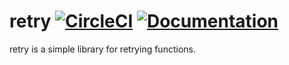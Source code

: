 # retry [![CircleCI](https://circleci.com/gh/mfycheng/retry.svg?style=svg)](https://circleci.com/gh/mfycheng/retry) [![Documentation](https://godoc.org/mfycheng.dev/retry?status.svg)](http://godoc.org/mfycheng.dev/retry)

retry is a simple library for retrying functions.

